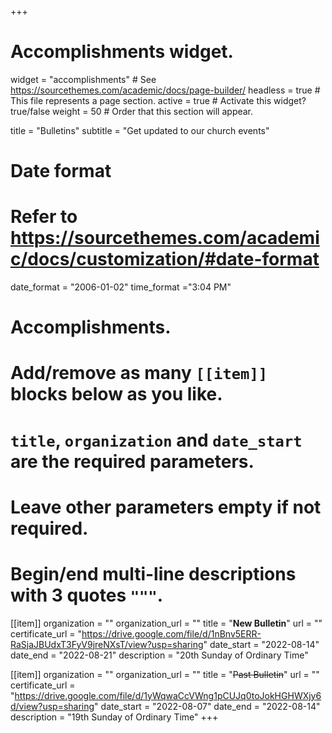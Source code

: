 +++
# Accomplishments widget.
widget = "accomplishments"  # See https://sourcethemes.com/academic/docs/page-builder/
headless = true  # This file represents a page section.
active = true  # Activate this widget? true/false
weight = 50  # Order that this section will appear.

title = "Bulletins"
subtitle = "Get updated to our church events"

# Date format
#   Refer to https://sourcethemes.com/academic/docs/customization/#date-format
date_format = "2006-01-02"
time_format ="3:04 PM"

# Accomplishments.
#   Add/remove as many `[[item]]` blocks below as you like.
#   `title`, `organization` and `date_start` are the required parameters.
#   Leave other parameters empty if not required.
#   Begin/end multi-line descriptions with 3 quotes `"""`.


[[item]]
  organization = ""
  organization_url = ""
  title = "**New Bulletin**"
  url = ""
  certificate_url = "https://drive.google.com/file/d/1nBnv5ERR-RaSjaJBUdxT3FyV9jreNXsT/view?usp=sharing"
  date_start = "2022-08-14"
  date_end = "2022-08-21"
  description = "20th Sunday of Ordinary Time"

[[item]]
  organization = ""
  organization_url = ""
  title = "~~Past Bulletin~~"
  url = ""
  certificate_url = "https://drive.google.com/file/d/1yWqwaCcVWng1pCUJq0toJokHGHWXjy6d/view?usp=sharing"
  date_start = "2022-08-07"
  date_end = "2022-08-14"
  description = "19th Sunday of Ordinary Time"
+++

